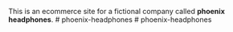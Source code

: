 This is an ecommerce site for a fictional company called **phoenix headphones**.
#   p h o e n i x - h e a d p h o n e s  
 #   p h o e n i x - h e a d p h o n e s  
 